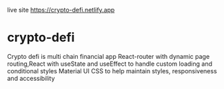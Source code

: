 live site https://crypto-defi.netlify.app
# crypto-defi
Crypto defi is multi chain  financial app
React-router with dynamic page routing,React with useState and useEffect to handle custom  loading and conditional styles
Material UI CSS to help maintain styles, responsiveness and accessibility
